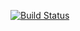 [![Build Status](https://travis-ci.com/hybridtechie/FreqChart.svg?branch=master)](https://travis-ci.com/hybridtechie/FreqChart)